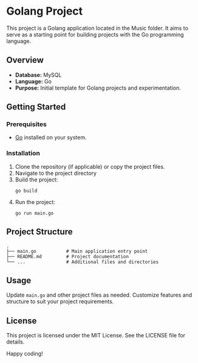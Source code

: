 # Golang Project

This project is a Golang application located in the Music folder. It aims to serve as a starting point for building projects with the Go programming language.

## Overview

- **Database:** MySQL
- **Language:** Go
- **Purpose:** Initial template for Golang projects and experimentation.

## Getting Started

### Prerequisites

- [Go](https://golang.org/dl/) installed on your system.

### Installation

1. Clone the repository (if applicable) or copy the project files.
2. Navigate to the project directory
3. Build the project:
   ```
   go build
   ```
4. Run the project:
   ```
   go run main.go
   ```

## Project Structure

```
.
├── main.go           # Main application entry point
├── README.md         # Project documentation
└── ...               # Additional files and directories
```

## Usage

Update `main.go` and other project files as needed. Customize features and structure to suit your project requirements.

## License

This project is licensed under the MIT License. See the LICENSE file for details.

Happy coding!
